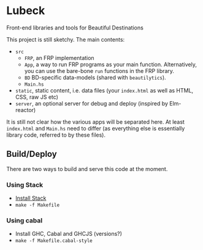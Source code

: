 
# Lubeck

Front-end libraries and tools for Beautiful Destinations

This project is still sketchy. The main contents:

- `src`
  - `FRP`, an FRP implementation
  - `App`, a way to run FRP programs as your main function. Alternatively, you can
    use the bare-bone `run` functions in the FRP library.
  - `BD` BD-specific data-models (shared with `beautilytics`).
  - `Main.hs`
- `static`, static content, i.e. data files (your `index.html` as well as HTML, CSS, raw JS etc)
- `server`, an optional server for debug and deploy (inspired by Elm-reactor)

It is still not clear how the various apps will be separated here. At least `index.html` and `Main.hs`
need to differ (as everything else is essentially library code, referred to by these files).

## Build/Deploy

There are two ways to build and serve this code at the moment.

### Using Stack

- [Install Stack](http://docs.haskellstack.org/)
- `make -f Makefile`

### Using cabal

- Install GHC, Cabal and GHCJS (versions?)
- `make -f Makefile.cabal-style`
